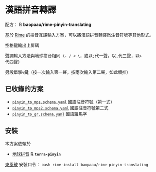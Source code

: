 # 漢語拼音轉譯

配方： ℞ **baopaau/rime-pinyin-translating**

基於 [Rime](http://rime.im) 的拼音互譯輸入方案，可以將漢語拼音轉譯爲注音符號等其他形式。

空格鍵輸出上屏碼

聲調輸入方法與地球拼音相同（`- / < \`，或以` ; `代一聲，以` , `代三聲，以` > `代四聲）

另設單擊` v `鍵（按一次輸入第一聲，按兩次輸入第二聲，如此類推）

## 已收錄的方案
- [`pinyin_to_mps.schema.yaml`](pinyin_to_mps.schema.yaml) 國語注音符號（第一式）
- [`pinyin_to_mps2.schema.yaml`](pinyin_to_mps2.schema.yaml) 國語注音符號第二式
- [`pinyin_to_gr.schema.yaml`](pinyin_to_gr.schema.yaml) 國語羅馬字

    
## 安裝

本方案依賴於

  - [地球拼音](https://github.com/rime/rime-terra-pinyin) ℞ **`terra-pinyin`**

[東風破](https://github.com/rime/plum) 安裝口令： `bash rime-install baopaau/rime-pinyin-translating`
